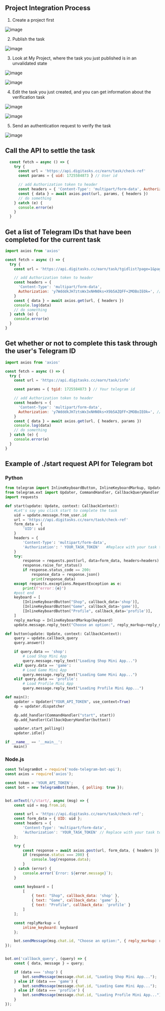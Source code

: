## Project Integration Process


1. Create a project first
   
![image](https://github.com/user-attachments/assets/f8b5b68d-eb74-4e10-99df-7590a3395582)
   
2. Publish the task
   
![image](https://github.com/user-attachments/assets/44dde22e-c196-4998-be5e-eba327274f4f)
   
3. Look at My Project, where the task you just published is in an unvalidated state
   
![image](https://github.com/user-attachments/assets/48460662-736b-4ac8-bc45-b62965e0921c)

![image](https://github.com/user-attachments/assets/8ce7561f-d49a-4482-ace2-6c7730d09abb)
   
4. Edit the task you just created, and you can get information about the verification task
   
![image](https://github.com/user-attachments/assets/b4670c47-1623-4f00-983e-87c49a66087e)

![image](https://github.com/user-attachments/assets/6aecbfc9-c280-4170-a4e1-d5b225fc3c5f)

   
5. Send an authentication request to verify the task
   
![image](https://github.com/user-attachments/assets/e424360d-0c7b-4ec2-82fb-45359a2c0388)



 
## Call the API to settle the task

```javascript
  const fetch = async () => {
    try {
      const url = 'https://api.digitasks.cc/earn/task/check-ref'
      const params = { uid: 1725584873 } // User id

      // add Authorization token to header
      const headers = { 'Content-Type': 'multipart/form-data', Authorization: 'lp+7fijStQuf/xDsZEfliUs+X9b5AZQFF+2MOBoIEOk=' }
      const { data } = await axios.post(url, params, { headers })
      // do something
    } catch (e) {
      console.error(e)
    }
  }
```



## Get a list of Telegram IDs that have been completed for the current task

```javascript
import axios from 'axios'

const fetch = async () => {
  try {
    const url = 'https://api.digitasks.cc/earn/task/tgidlist?page=1&pageSize=30'

    // add Authorization token to header
    const headers = {
      'Content-Type': 'multipart/form-data',
      Authorization: 'y7WdddkJH7ztsWx3xNHN0ks+X9b5AZQFF+2MOBoIEOk=', // Your API Access
    }
    const { data } = await axios.get(url, { headers })
    console.log(data)
    // do something
  } catch (e) {
    console.error(e)
  }
}
```

## Get whether or not to complete this task through the user's Telegram ID

```javascript
import axios from 'axios'

const fetch = async () => {
  try {
    const url = 'https://api.digitasks.cc/earn/task/info'

    const params = { tgid: 1725584873 } // Your telegram id

    // add Authorization token to header
    const headers = {
      'Content-Type': 'multipart/form-data',
      Authorization: 'y7WdddkJH7ztsWx3xNHN0ks+X9b5AZQFF+2MOBoIEOk=', // Your API Access
    }
    const { data } = await axios.get(url, { headers, params })
    console.log(data)
    // do something
  } catch (e) {
    console.error(e)
  }
}
```



## Example of ./start request API for Telegram bot

### Python

```Python
from telegram import InlineKeyboardButton, InlineKeyboardMarkup, Update
from telegram.ext import Updater, CommandHandler, CallbackQueryHandler, CallbackContext
import requests 

def start(update: Update, context: CallbackContext):
    #Let's say you click start to complete the task
    uid = update.message.from_user.id
    url = 'https://api.digitasks.cc/earn/task/check-ref'  
    form_data = {  
        'UID': uid
    } 
    headers = {  
        'Content-Type': 'multipart/form-data',   
        'Authorization': ' YOUR_TASK_TOKEN'   #Replace with your task token
    } 
    try:
        response = requests.post(url, data=form_data, headers=headers)  
        response.raise_for_status()
        if response.status_code == 200:
            response_data = response.json()  
            print(response_data)
    except requests.exceptions.RequestException as e:
        print(f"error：{e}")
    #post end
    keyboard = [
        [InlineKeyboardButton("Shop", callback_data='shop')],
        [InlineKeyboardButton("Game", callback_data='game')],
        [InlineKeyboardButton("Profile", callback_data='profile')],
    ]
    reply_markup = InlineKeyboardMarkup(keyboard)
    update.message.reply_text("Choose an option:", reply_markup=reply_markup)

def button(update: Update, context: CallbackContext):
    query = update.callback_query
    query.answer()

    if query.data == 'shop':
        # Load Shop Mini App
        query.message.reply_text("Loading Shop Mini App...")
    elif query.data == 'game':
        # Load Game Mini App
        query.message.reply_text("Loading Game Mini App...")
    elif query.data == 'profile':
        # Load Profile Mini App
        query.message.reply_text("Loading Profile Mini App...")

def main():
    updater = Updater("YOUR_API_TOKEN", use_context=True)
    dp = updater.dispatcher

    dp.add_handler(CommandHandler("start", start))
    dp.add_handler(CallbackQueryHandler(button))

    updater.start_polling()
    updater.idle()

if __name__ == '__main__':
    main()
```

### Node.js
```Javascript
const TelegramBot = require('node-telegram-bot-api');
const axios = require('axios');

const token = 'YOUR_API_TOKEN';
const bot = new TelegramBot(token, { polling: true });


bot.onText(/\/start/, async (msg) => {
    const uid = msg.from.id;

    const url = 'https://api.digitasks.cc/earn/task/check-ref';
    const form_data = { UID: uid };
    const headers = {
        'Content-Type': 'multipart/form-data',
        'Authorization': 'YOUR_TASK_TOKEN' // Replace with your task token
    };

    try {
        const response = await axios.post(url, form_data, { headers });
        if (response.status === 200) {
            console.log(response.data);
        }
    } catch (error) {
        console.error(`Error: ${error.message}`);
    }

    const keyboard = [
        [
            { text: "Shop", callback_data: 'shop' },
            { text: "Game", callback_data: 'game' },
            { text: "Profile", callback_data: 'profile' }
        ]
    ];

    const replyMarkup = {
        inline_keyboard: keyboard
    };

    bot.sendMessage(msg.chat.id, "Choose an option:", { reply_markup: replyMarkup });
});


bot.on('callback_query', (query) => {
    const { data, message } = query;

    if (data === 'shop') {
        bot.sendMessage(message.chat.id, "Loading Shop Mini App...");
    } else if (data === 'game') {
        bot.sendMessage(message.chat.id, "Loading Game Mini App...");
    } else if (data === 'profile') {
        bot.sendMessage(message.chat.id, "Loading Profile Mini App...");
    }
});

```
